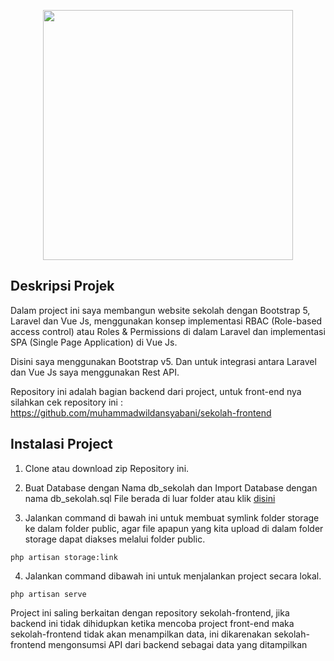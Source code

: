 <p align="center"><a href="https://wikoding.netlify.app/" target="_blank"><img src="https://github.com/muhammadwildansyabani/portfolio-tailwind/blob/master/img/logo-red.png" width="400"></a></p>



## Deskripsi Projek

Dalam project ini saya membangun website sekolah dengan Bootstrap 5, Laravel dan Vue Js, menggunakan konsep implementasi RBAC (Role-based access control) atau Roles & Permissions di dalam Laravel dan implementasi SPA (Single Page Application) di Vue Js.

Disini saya menggunakan Bootstrap v5. Dan untuk integrasi antara Laravel dan Vue Js saya menggunakan Rest API.

Repository ini adalah bagian backend dari project, untuk front-end nya silahkan cek repository ini : 
https://github.com/muhammadwildansyabani/sekolah-frontend


## Instalasi Project

1. Clone atau download zip Repository ini.

2. Buat Database dengan Nama db_sekolah dan Import Database dengan nama db_sekolah.sql
File berada di luar folder atau klik <a href="https://github.com/muhammadwildansyabani/sekolah-backend/blob/master/db_sekolah.sql" target="_blank">disini</a>

3. Jalankan command di bawah ini untuk membuat symlink folder storage ke dalam folder public, agar file apapun yang kita upload di dalam folder storage dapat diakses melalui folder public.
```
php artisan storage:link
```

4. Jalankan command dibawah ini untuk menjalankan project secara lokal.
```
php artisan serve
```

Project ini saling berkaitan dengan repository sekolah-frontend, jika backend ini tidak dihidupkan ketika mencoba project front-end maka sekolah-frontend tidak akan menampilkan data, ini dikarenakan sekolah-frontend mengonsumsi API dari backend sebagai data yang ditampilkan
